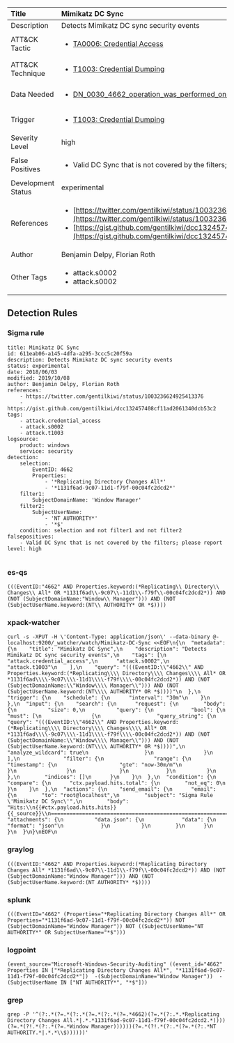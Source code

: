 | Title                | Mimikatz DC Sync                                                                                                                                                 |
|:---------------------|:------------------------------------------------------------------------------------------------------------------------------------------------------------|
| Description          | Detects Mimikatz DC sync security events                                                                                                                                           |
| ATT&amp;CK Tactic    |  <ul><li>[TA0006: Credential Access](https://attack.mitre.org/tactics/TA0006)</li></ul>  |
| ATT&amp;CK Technique | <ul><li>[T1003: Credential Dumping](https://attack.mitre.org/techniques/T1003)</li></ul>  |
| Data Needed          | <ul><li>[DN_0030_4662_operation_was_performed_on_an_object](../Data_Needed/DN_0030_4662_operation_was_performed_on_an_object.md)</li></ul>  |
| Trigger              | <ul><li>[T1003: Credential Dumping](../Triggers/T1003.md)</li></ul>  |
| Severity Level       | high |
| False Positives      | <ul><li>Valid DC Sync that is not covered by the filters; please report</li></ul>  |
| Development Status   | experimental |
| References           | <ul><li>[https://twitter.com/gentilkiwi/status/1003236624925413376](https://twitter.com/gentilkiwi/status/1003236624925413376)</li><li>[https://gist.github.com/gentilkiwi/dcc132457408cf11ad2061340dcb53c2](https://gist.github.com/gentilkiwi/dcc132457408cf11ad2061340dcb53c2)</li></ul>  |
| Author               | Benjamin Delpy, Florian Roth |
| Other Tags           | <ul><li>attack.s0002</li><li>attack.s0002</li></ul> | 

## Detection Rules

### Sigma rule

```
title: Mimikatz DC Sync
id: 611eab06-a145-4dfa-a295-3ccc5c20f59a
description: Detects Mimikatz DC sync security events
status: experimental
date: 2018/06/03
modified: 2019/10/08
author: Benjamin Delpy, Florian Roth
references:
    - https://twitter.com/gentilkiwi/status/1003236624925413376
    - https://gist.github.com/gentilkiwi/dcc132457408cf11ad2061340dcb53c2
tags:
    - attack.credential_access
    - attack.s0002
    - attack.t1003
logsource:
    product: windows
    service: security
detection:
    selection:
        EventID: 4662
        Properties: 
            - '*Replicating Directory Changes All*'
            - '*1131f6ad-9c07-11d1-f79f-00c04fc2dcd2*'
    filter1:
        SubjectDomainName: 'Window Manager'
    filter2: 
        SubjectUserName:
            - 'NT AUTHORITY*'
            - '*$'
    condition: selection and not filter1 and not filter2
falsepositives:
    - Valid DC Sync that is not covered by the filters; please report
level: high


```





### es-qs
    
```
(((EventID:"4662" AND Properties.keyword:(*Replicating\\ Directory\\ Changes\\ All* OR *1131f6ad\\-9c07\\-11d1\\-f79f\\-00c04fc2dcd2*)) AND (NOT (SubjectDomainName:"Window\\ Manager"))) AND (NOT (SubjectUserName.keyword:(NT\\ AUTHORITY* OR *$))))
```


### xpack-watcher
    
```
curl -s -XPUT -H \'Content-Type: application/json\' --data-binary @- localhost:9200/_watcher/watch/Mimikatz-DC-Sync <<EOF\n{\n  "metadata": {\n    "title": "Mimikatz DC Sync",\n    "description": "Detects Mimikatz DC sync security events",\n    "tags": [\n      "attack.credential_access",\n      "attack.s0002",\n      "attack.t1003"\n    ],\n    "query": "(((EventID:\\"4662\\" AND Properties.keyword:(*Replicating\\\\ Directory\\\\ Changes\\\\ All* OR *1131f6ad\\\\-9c07\\\\-11d1\\\\-f79f\\\\-00c04fc2dcd2*)) AND (NOT (SubjectDomainName:\\"Window\\\\ Manager\\"))) AND (NOT (SubjectUserName.keyword:(NT\\\\ AUTHORITY* OR *$))))"\n  },\n  "trigger": {\n    "schedule": {\n      "interval": "30m"\n    }\n  },\n  "input": {\n    "search": {\n      "request": {\n        "body": {\n          "size": 0,\n          "query": {\n            "bool": {\n              "must": [\n                {\n                  "query_string": {\n                    "query": "(((EventID:\\"4662\\" AND Properties.keyword:(*Replicating\\\\ Directory\\\\ Changes\\\\ All* OR *1131f6ad\\\\-9c07\\\\-11d1\\\\-f79f\\\\-00c04fc2dcd2*)) AND (NOT (SubjectDomainName:\\"Window\\\\ Manager\\"))) AND (NOT (SubjectUserName.keyword:(NT\\\\ AUTHORITY* OR *$))))",\n                    "analyze_wildcard": true\n                  }\n                }\n              ],\n              "filter": {\n                "range": {\n                  "timestamp": {\n                    "gte": "now-30m/m"\n                  }\n                }\n              }\n            }\n          }\n        },\n        "indices": []\n      }\n    }\n  },\n  "condition": {\n    "compare": {\n      "ctx.payload.hits.total": {\n        "not_eq": 0\n      }\n    }\n  },\n  "actions": {\n    "send_email": {\n      "email": {\n        "to": "root@localhost",\n        "subject": "Sigma Rule \'Mimikatz DC Sync\'",\n        "body": "Hits:\\n{{#ctx.payload.hits.hits}}{{_source}}\\n================================================================================\\n{{/ctx.payload.hits.hits}}",\n        "attachments": {\n          "data.json": {\n            "data": {\n              "format": "json"\n            }\n          }\n        }\n      }\n    }\n  }\n}\nEOF\n
```


### graylog
    
```
(((EventID:"4662" AND Properties.keyword:(*Replicating Directory Changes All* *1131f6ad\\-9c07\\-11d1\\-f79f\\-00c04fc2dcd2*)) AND (NOT (SubjectDomainName:"Window Manager"))) AND (NOT (SubjectUserName.keyword:(NT AUTHORITY* *$))))
```


### splunk
    
```
(((EventID="4662" (Properties="*Replicating Directory Changes All*" OR Properties="*1131f6ad-9c07-11d1-f79f-00c04fc2dcd2*")) NOT (SubjectDomainName="Window Manager")) NOT ((SubjectUserName="NT AUTHORITY*" OR SubjectUserName="*$")))
```


### logpoint
    
```
(event_source="Microsoft-Windows-Security-Auditing" ((event_id="4662" Properties IN ["*Replicating Directory Changes All*", "*1131f6ad-9c07-11d1-f79f-00c04fc2dcd2*"])  -(SubjectDomainName="Window Manager"))  -(SubjectUserName IN ["NT AUTHORITY*", "*$"]))
```


### grep
    
```
grep -P '^(?:.*(?=.*(?:.*(?=.*(?:.*(?=.*4662)(?=.*(?:.*.*Replicating Directory Changes All.*|.*.*1131f6ad-9c07-11d1-f79f-00c04fc2dcd2.*))))(?=.*(?!.*(?:.*(?=.*Window Manager))))))(?=.*(?!.*(?:.*(?=.*(?:.*NT AUTHORITY.*|.*.*\\$))))))'
```



